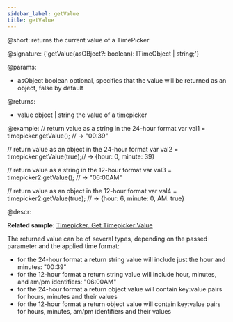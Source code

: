 ```yaml
---
sidebar_label: getValue
title: getValue
---          
```


@short: returns the current value of a TimePicker

@signature: {'getValue(asOBject?: boolean): ITimeObject | string;'}

@params:
* asObject 		boolean		 optional, specifies that the value will be returned as an object, false by default

@returns:
- value	 		object | string		 the value of a timepicker

@example:
// return value as a string in the 24-hour format
var val1 = timepicker.getValue(); // -> "00:39" 

// return value as an object in the 24-hour format
var val2 = timepicker.getValue(true);// -> {hour: 0, minute: 39}

// return value as a string in the 12-hour format
var val3 = timepicker2.getValue(); // -> "06:00AM"

// return value as an object in the 12-hour format
var val4 = timepicker2.getValue(true); // -> {hour: 6, minute: 0, AM: true}

@descr:

**Related sample**: [Timepicker. Get Timepicker Value](https://snippet.dhtmlx.com/k4atpgnd)

The returned value can be of several types, depending on the passed parameter and the applied time format:

- for the 24-hour format a return string value will include just the hour and minutes: "00:39"
- for the 12-hour format a return string value will include hour, minutes, and am/pm identifiers: "06:00AM"
- for the 24-hour format a return object value will contain key:value pairs for hours, minutes and their values
- for the 12-hour format a return object value will contain key:value pairs for hours, minutes, am/pm identifiers and their values

[comment]: # (@relatedapi: timepicker/api/timepicker_setvalue_method.md)

[comment]: # (@related: timepicker/usage.md#setting-value)
